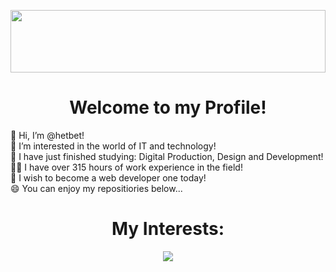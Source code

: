 <!-- Separator -->
<p align="center">
  <img src="https://github.com/hetbet/hetbet/blob/main/bannerblock.jfif?raw=true" width="100%" height="100px"/>
</p>

<!-- Profile -->
<h1 align="center">Welcome to my Profile!</h1>
  👋 Hi, I’m @hetbet!<br />
  👀 I’m interested in the world of IT and technology!<br />
  📖 I have just finished studying: Digital Production, Design and Development!<br />
  👷‍♂️ I have over 315 hours of work experience in the field!<br />
  🚧 I wish to become a web developer one today!<br />
  😄 You can enjoy my repositiories below...

<br>

<!-- Languages -->
<h1 align="center">My Interests:</h1>
<p align="center">
  <img src="https://skillicons.dev/icons?i=python,mysql,cs,github,html,css,js" />
</p>
